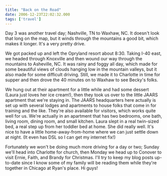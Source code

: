 ```yaml
---
title: "Back on the Road"
date: 2006-12-23T22:02:32.000
tags: ['travel']
---
```


Day 3 was another travel day; Nashville, TN to Waxhaw, NC. It doesn't look that long on the map, but it winds through the mountains a good bit, which makes it longer. It's a very pretty drive.

We got packed up and left the Opryland resort about 8:30. Taking I-40 east, we headed through Knoxville and then wound our way through the mountains to Asheville, NC. It was rainy and foggy all day, which made for some beautiful views of clouds hanging low in the mountain valleys, but it also made for some difficult driving. Still, we made it to Charlotte in time for supper and then drove the 40 minutes on to Waxhaw to see Becky's folks.

We hung out at their apartment for a little while and had some dessert (Laura just loves her ice cream!), then they took us over to the little JAARS apartment that we're staying in. The JAARS headquarters here actually is set up with several lodges and apartments to house folks that come in for training and the like. They're also available for visitors, which works quite well for us. We're actually in an apartment that has two bedrooms, one bath, living room, dining room, and small kitchen. Laura slept in a real twin-sized bed, a real step up from her toddler bed at home. She did really well. It's nice to have a little home-away-from-home where we can just settle down at night. (It even has DSL so I can get my internet fix!)

Fortunately we won't be doing much more driving for a day or two; Sunday we'll head into Charlotte for church, then Monday we head up to Conover to visit Ernie, Faith, and Brandy for Christmas. I'll try to keep my blog posts up-to-date since I know some of my family will be reading them while they're together in Chicago at Ryan's place. Hi guys!
